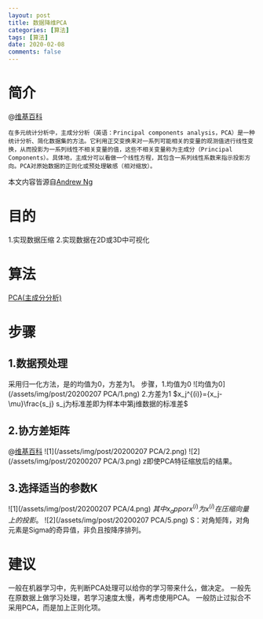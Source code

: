 ```yaml
---
layout: post
title: 数据降维PCA
categories: [算法]
tags: [算法]
date: 2020-02-08
comments: false
---
```


# 简介

@[维基百科](https://zh.wikipedia.org/wiki/%E4%B8%BB%E6%88%90%E5%88%86%E5%88%86%E6%9E%90)
```
在多元统计分析中，主成分分析（英语：Principal components analysis，PCA）是一种统计分析、简化数据集的方法。它利用正交变换来对一系列可能相关的变量的观测值进行线性变换，从而投影为一系列线性不相关变量的值，这些不相关变量称为主成分（Principal Components）。具体地，主成分可以看做一个线性方程，其包含一系列线性系数来指示投影方向。PCA对原始数据的正则化或预处理敏感（相对缩放）。
```
本文内容皆源自[Andrew Ng](https://www.coursera.org/learn/machine-learning/home/welcome)

# 目的

1.实现数据压缩
2.实现数据在2D或3D中可视化

# 算法

[PCA(主成分分析)](https://zh.wikipedia.org/wiki/%E4%B8%BB%E6%88%90%E5%88%86%E5%88%86%E6%9E%90)

# 步骤

## 1.数据预处理

采用归一化方法，是的均值为0，方差为1。
步骤，1.均值为0
![均值为0](/assets/img/post/20200207 PCA/1.png)
2.方差为1
$x_j^{(i)}={x_j-\mu}\frac{s_j}   s_j为标准差即为样本中第j维数据的标准差$

## 2.协方差矩阵

@[维基百科](https://zh.wikipedia.org/wiki/%E5%8D%8F%E6%96%B9%E5%B7%AE%E7%9F%A9%E9%98%B5)
![1](/assets/img/post/20200207 PCA/2.png)
![2](/assets/img/post/20200207 PCA/3.png)
z即使PCA特征缩放后的结果。

## 3.选择适当的参数K
![1](/assets/img/post/20200207 PCA/4.png)
$其中x_apporx^{(i)}为x^{(i)}在压缩向量上的投影。$
![2](/assets/img/post/20200207 PCA/5.png)
S：对角矩阵，对角元素是Sigma的奇异值，非负且按降序排列。

# 建议

一般在机器学习中，先判断PCA处理可以给你的学习带来什么，做决定。
一般先在原数据上做学习处理，若学习速度太慢，再考虑使用PCA。
一般防止过拟合不采用PCA，而是加上正则化项。